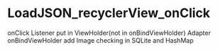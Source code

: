 # LoadJSON_recyclerView_onClick
onClick Listener put in ViewHolder(not in onBindViewHolder)
Adapter onBindViewHolder add Image checking in SQLite and HashMap
